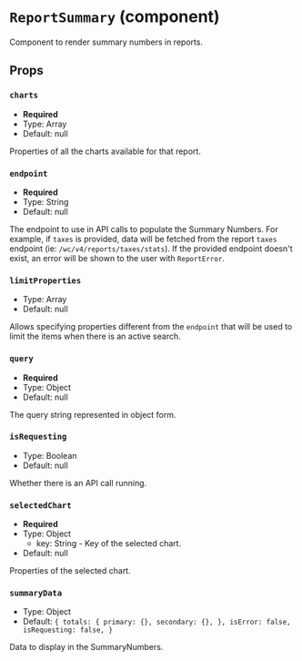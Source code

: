 `ReportSummary` (component)
===========================

Component to render summary numbers in reports.

Props
-----

### `charts`

- **Required**
- Type: Array
- Default: null

Properties of all the charts available for that report.

### `endpoint`

- **Required**
- Type: String
- Default: null

The endpoint to use in API calls to populate the Summary Numbers.
For example, if `taxes` is provided, data will be fetched from the report
`taxes` endpoint (ie: `/wc/v4/reports/taxes/stats`). If the provided endpoint
doesn't exist, an error will be shown to the user with `ReportError`.

### `limitProperties`

- Type: Array
- Default: null

Allows specifying properties different from the `endpoint` that will be used
to limit the items when there is an active search.

### `query`

- **Required**
- Type: Object
- Default: null

The query string represented in object form.

### `isRequesting`

- Type: Boolean
- Default: null

Whether there is an API call running.

### `selectedChart`

- **Required**
- Type: Object
  - key: String - Key of the selected chart.
- Default: null

Properties of the selected chart.

### `summaryData`

- Type: Object
- Default: `{
    totals: {
        primary: {},
        secondary: {},
    },
    isError: false,
    isRequesting: false,
}`

Data to display in the SummaryNumbers.


